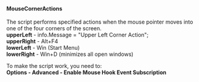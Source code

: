 #### MouseCornerActions

The script performs specified actions when the mouse pointer moves into one of the four corners of the screen.  
**upperLeft** - info.Message = "Upper Left Corner Action";  
**upperRight** - Alt+F4  
**lowerLeft** - Win (Start Menu)  
**lowerRight** - Win+D (minimizes all open windows)  

To make the script work, you need to:  
**Options - Advanced - Enable Mouse Hook Event Subscription**
